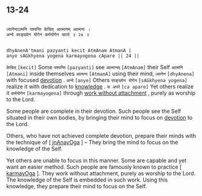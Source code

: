 ## 13-24


```shloka-sa

ध्यानेनाऽत्मनि पश्यन्ति केचित् आत्मानम् आत्मना ।
अन्ये साङ्ख्येन योगेन कर्मयोगेन चापरे ॥ २४ ॥

```
```shloka-sa-hk

dhyAnenA'tmani pazyanti kecit AtmAnam AtmanA |
anye sAGkhyena yogena karmayogena cApare || 24 ||

```
`केचित्` `[kecit]` Some `पश्यन्ति` `[pazyanti]` see `आत्मानम्` `[AtmAnam]` their Self `आत्मनि` `[Atmani]` inside themselves `आत्मना` `[AtmanA]` using their mind, `ध्यानेन` `[dhyAnena]` with focused 
[devotion](Chapter_7.md#bhakti_a_defn)
. `अन्ये` `[anye]` Others `साङ्ख्येन योगेन` `[sAGkhyena yogena]` realize it with dedication to 
[knowledge](jnAnayOga_a_defn)
. `च अपरे` `[ca apare]` Yet others realize it `कर्मयोगेन` `[karmayogena]` through 
[work without attachment](karmayoga)
, purely as worship to the Lord.

Some people are complete in their devotion. Such people see the Self situated in their own bodies, by bringing their mind to focus on 
[devotion](Chapter_7.md#bhakti_a_defn)
 to the Lord. 

Others, who have not achieved complete devotion, prepare their minds with the technique of [
[jnAnayOga](jnAnayOga_a_defn)
] – They bring the mind to focus on the knowledge of the Self.

Yet others are unable to focus in this manner. Some are capable and yet want an easier method. Such people are famously known to practice [
[karmayOga](karmayOga_a_defn)
]. They work without attachment, purely as worship to the Lord. The knowledge of the Self is embedded in such work. Using this knowledge, they prepare their mind to focus on the Self.


